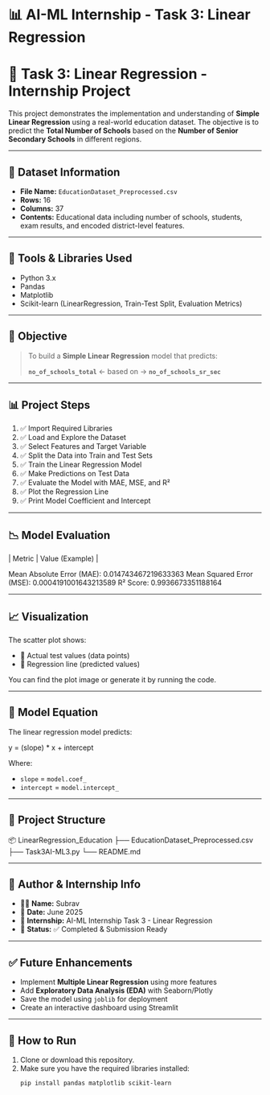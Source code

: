 # 📊 AI-ML Internship - Task 3: Linear Regression

# 📘 Task 3: Linear Regression - Internship Project

This project demonstrates the implementation and understanding of **Simple Linear Regression** using a real-world education dataset. The objective is to predict the **Total Number of Schools** based on the **Number of Senior Secondary Schools** in different regions.

---

## 📁 Dataset Information

- **File Name:** `EducationDataset_Preprocessed.csv`
- **Rows:** 16
- **Columns:** 37
- **Contents:** Educational data including number of schools, students, exam results, and encoded district-level features.

---

## 🧰 Tools & Libraries Used

- Python 3.x
- Pandas
- Matplotlib
- Scikit-learn (LinearRegression, Train-Test Split, Evaluation Metrics)

---

## 📌 Objective

> To build a **Simple Linear Regression** model that predicts:
>
> **`no_of_schools_total`** ← based on → **`no_of_schools_sr_sec`**

---

## 📊 Project Steps

1. ✅ Import Required Libraries  
2. ✅ Load and Explore the Dataset  
3. ✅ Select Features and Target Variable  
4. ✅ Split the Data into Train and Test Sets  
5. ✅ Train the Linear Regression Model  
6. ✅ Make Predictions on Test Data  
7. ✅ Evaluate the Model with MAE, MSE, and R²  
8. ✅ Plot the Regression Line  
9. ✅ Print Model Coefficient and Intercept  

---

## 📉 Model Evaluation

| Metric                         | Value (Example) |

Mean Absolute Error (MAE):    0.014743467219633363
Mean Squared Error (MSE):      0.0004191001643213589
R² Score:          0.9936673351188164

---

## 📈 Visualization

The scatter plot shows:
- 🔴 Actual test values (data points)
- 🔵 Regression line (predicted values)

You can find the plot image or generate it by running the code.

---

## 🧮 Model Equation

The linear regression model predicts:

y = (slope) * x + intercept


Where:
- `slope` = `model.coef_`
- `intercept` = `model.intercept_`

---

## 📂 Project Structure

📦 LinearRegression_Education
├── EducationDataset_Preprocessed.csv
├── Task3AI-ML3.py
└── README.md


---

## 🔐 Author & Internship Info

- 👨‍💻 **Name:** Subrav  
- 📅 **Date:** June 2025  
- 🏢 **Internship:** AI-ML Internship Task 3 - Linear Regression  
- 🎯 **Status:** ✅ Completed & Submission Ready

---

## ✅ Future Enhancements

- Implement **Multiple Linear Regression** using more features
- Add **Exploratory Data Analysis (EDA)** with Seaborn/Plotly
- Save the model using `joblib` for deployment
- Create an interactive dashboard using Streamlit

---

## 📌 How to Run

1. Clone or download this repository.
2. Make sure you have the required libraries installed:
   ```bash
   pip install pandas matplotlib scikit-learn


